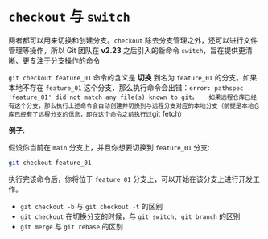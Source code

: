 # `checkout` 与 `switch`

两者都可以用来切换和创建分支。`checkout` 除去分支管理之外，还可以进行文件管理等操作，所以 Git 团队在 **v2.23** 之后引入的新命令 `switch`，旨在提供更清晰、更专注于分支操作的命令

`git checkout feature_01` 命令的含义是 **切换** 到名为 `feature_01` 的分支。如果本地不存在 `feature_01` 这个分支，那么执行命令会出错：`error: pathspec 'feature_01' did not match any file(s) known to git。  
如果远程仓库已经有这个分支，那么执行上述命令会自动创建并切换到与远程分支对应的本地分支（前提是本地仓库已经有了远程分支的信息，即在这个命令之前执行过`git fetch`）  
`

**例子:**

假设你当前在 `main` 分支上，并且你想要切换到 `feature_01` 分支:

```bash
git checkout feature_01
```

执行完该命令后，你将位于 `feature_01` 分支上，可以开始在该分支上进行开发工作。

- `git checkout -b` 与 `git checkout -t` 的区别
- `git checkout` 在切换分支的时候，与 `git switch`、`git branch` 的区别
- `git merge` 与 `git rebase` 的区别
